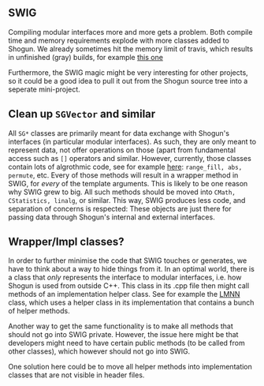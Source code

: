 ##  SWIG
Compiling modular interfaces more and more gets a problem. Both compile time and memory requirements explode with more classes added to Shogun. We already sometimes hit the memory limit of travis, which results in unfinished (gray) builds, for example [this one](https://travis-ci.org/shogun-toolbox/shogun/jobs/38982676)

Furthermore, the SWIG magic might be very interesting for other projects, so it could be a good idea to pull it out from the Shogun source tree into a seperate mini-project.

## Clean up ```SGVector``` and similar
All ```SG*``` classes are primarily meant for data exchange with Shogun's interfaces (in particular modular interfaces). As such, they are only meant to represent data, not offer operations on those (apart from fundamental access such as ```[]``` operators and similar. However, currently, those classes contain lots of algrothmic code, see for example [here](http://www.shogun-toolbox.org/doc/en/latest/classshogun_1_1SGVector.html): ```range_fill, abs, permute```, etc.
Every of those methods will result in a wrapper method in SWIG, for *every* of the template arguments. This is likely to be one reason why SWIG grew to big. All such methods should be moved into ```CMath, CStatistics, linalg```, or similar. This way, SWIG produces less code, and separation of concerns is respected: These objects are just there for passing data through Shogun's internal and external interfaces.

## Wrapper/Impl classes?
In order to further minimise the code that SWIG touches or generates, we have to think about a way to hide things from it. In an optimal world, there is a class that *only* represents the interface to modular interfaces, i.e. how Shogun is used from outside C++. This class in its .cpp file then might call methods of an implementation helper class. See for example the [LMNN](http://www.shogun-toolbox.org/doc/en/latest/LMNN_8cpp_source.html) class, which uses a helper class in its implementation that contains a bunch of helper methods.

Another way to get the same functionality is to make all methods that should not go into SWIG private. However, the issue here might be that developers might need to have certain public methods (to be called from other classes), which however should not go into SWIG.

One solution here could be to move all helper methods into implementation classes that are not visible in header files.